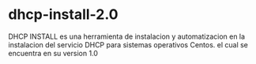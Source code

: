 # dhcp-install-2.0

DHCP INSTALL es una herramienta de instalacion y automatizacion en la instalacion del servicio DHCP para sistemas operativos Centos. el cual se encuentra en su version 1.0

